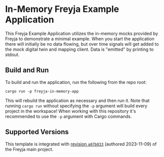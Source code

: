 # In-Memory Freyja Example Application

This Freyja Example Application utilizes the in-memory mocks provided by Freyja to demonstrate a minimal example. When you start the application there will initially be no data flowing, but over time signals will get added to the mock digital twin and mapping client. Data is "emitted" by printing to stdout.

## Build and Run

To build and run the application, run the following from the repo root:

```shell
cargo run -p freyja-in-memory-app
```

This will rebuild the application as necessary and then run it. Note that running `cargo run` without specifying the `-p` argument will build every project in the workspace! When working with this repository it's recommended to use the `-p` argument with Cargo commands.

## Supported Versions

This template is integrated with [revision `a07b033`](https://github.com/eclipse-ibeji/freyja/commit/a07b03349d23b14d0c215ace341e05d9e4e5195e) (authored 2023-11-09) of the Freyja main project.
